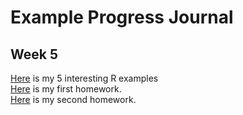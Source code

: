 # Example Progress Journal

## Week 5

[Here](files\hw0.html) is my 5 interesting R examples<br> 
[Here](files\hw1.html) is my first homework.<br>
[Here](files\homework_2.html) is my second homework.